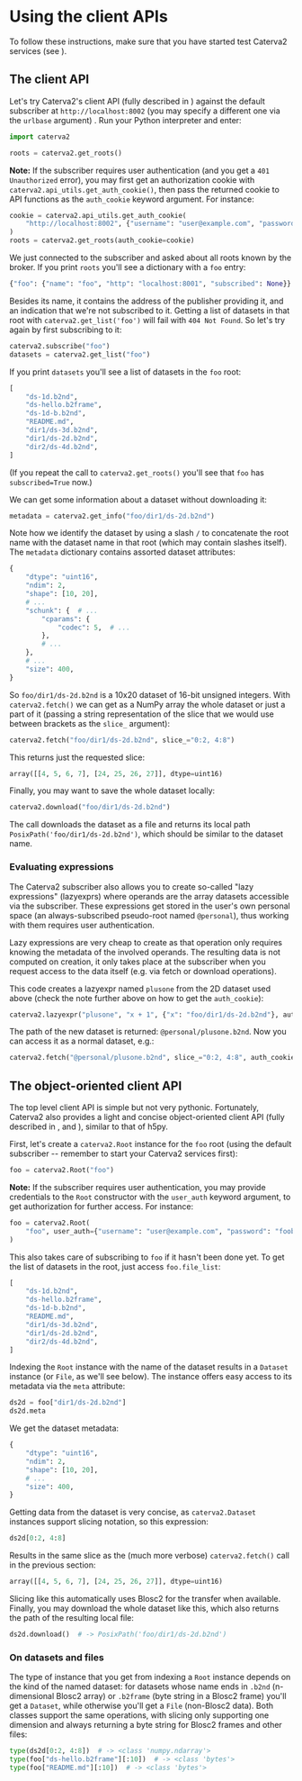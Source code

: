 # Using the client APIs

To follow these instructions, make sure that you have started test Caterva2 services (see [](Launching-Caterva2-services)).

## The client API

Let's try Caterva2's client API (fully described in [](ref-API-Client)) against the default subscriber at `http://localhost:8002` (you may specify a different one via the `urlbase` argument) .  Run your Python interpreter and enter:

```python
import caterva2

roots = caterva2.get_roots()
```

**Note:** If the subscriber requires user authentication (and you get a `401 Unauthorized` error), you may first get an authorization cookie with `caterva2.api_utils.get_auth_cookie()`, then pass the returned cookie to API functions as the `auth_cookie` keyword argument.  For instance:

```python
cookie = caterva2.api_utils.get_auth_cookie(
    "http://localhost:8002", {"username": "user@example.com", "password": "foobar11"}
)
roots = caterva2.get_roots(auth_cookie=cookie)
```

We just connected to the subscriber and asked about all roots known by the broker.  If you print `roots` you'll see a dictionary with a `foo` entry:

```python
{"foo": {"name": "foo", "http": "localhost:8001", "subscribed": None}}
```

Besides its name, it contains the address of the publisher providing it, and an indication that we're not subscribed to it.  Getting a list of datasets in that root with `caterva2.get_list('foo')` will fail with `404 Not Found`.  So let's try again by first subscribing to it:

```python
caterva2.subscribe("foo")
datasets = caterva2.get_list("foo")
```

If you print `datasets` you'll see a list of datasets in the `foo` root:

```python
[
    "ds-1d.b2nd",
    "ds-hello.b2frame",
    "ds-1d-b.b2nd",
    "README.md",
    "dir1/ds-3d.b2nd",
    "dir1/ds-2d.b2nd",
    "dir2/ds-4d.b2nd",
]
```

(If you repeat the call to `caterva2.get_roots()` you'll see that `foo` has `subscribed=True` now.)

We can get some information about a dataset without downloading it:

```python
metadata = caterva2.get_info("foo/dir1/ds-2d.b2nd")
```

Note how we identify the dataset by using a slash `/` to concatenate the root name with the dataset name in that root (which may contain slashes itself).  The `metadata` dictionary contains assorted dataset attributes:

```python
{
    "dtype": "uint16",
    "ndim": 2,
    "shape": [10, 20],
    # ...
    "schunk": {  # ...
        "cparams": {
            "codec": 5,  # ...
        },
        # ...
    },
    # ...
    "size": 400,
}
```

So `foo/dir1/ds-2d.b2nd` is a 10x20 dataset of 16-bit unsigned integers.  With `caterva2.fetch()` we can get as a NumPy array the whole dataset or just a part of it (passing a string representation of the slice that we would use between brackets as the `slice_` argument):

```python
caterva2.fetch("foo/dir1/ds-2d.b2nd", slice_="0:2, 4:8")
```

This returns just the requested slice:

```python
array([[4, 5, 6, 7], [24, 25, 26, 27]], dtype=uint16)
```

Finally, you may want to save the whole dataset locally:

```python
caterva2.download("foo/dir1/ds-2d.b2nd")
```

The call downloads the dataset as a file and returns its local path `PosixPath('foo/dir1/ds-2d.b2nd')`, which should be similar to the dataset name.

### Evaluating expressions

The Caterva2 subscriber also allows you to create so-called "lazy expressions" (lazyexprs) where operands are the array datasets accessible via the subscriber.  These expressions get stored in the user's own personal space (an always-subscribed pseudo-root named `@personal`), thus working with them requires user authentication.

Lazy expressions are very cheap to create as that operation only requires knowing the metadata of the involved operands.  The resulting data is not computed on creation, it only takes place at the subscriber when you request access to the data itself (e.g. via fetch or download operations).

This code creates a lazyexpr named `plusone` from the 2D dataset used above (check the note further above on how to get the `auth_cookie`):

```python
caterva2.lazyexpr("plusone", "x + 1", {"x": "foo/dir1/ds-2d.b2nd"}, auth_cookie=...)
```

The path of the new dataset is returned: `@personal/plusone.b2nd`.  Now you can access it as a normal dataset, e.g.:

```python
caterva2.fetch("@personal/plusone.b2nd", slice_="0:2, 4:8", auth_cookie=...)
```

## The object-oriented client API

The top level client API is simple but not very pythonic.  Fortunately, Caterva2 also provides a light and concise object-oriented client API (fully described in [](ref-API-Root), [](ref-API-File) and  [](ref-API-Dataset)), similar to that of h5py.

First, let's create a `caterva2.Root` instance for the `foo` root (using the default subscriber -- remember to start your Caterva2 services first):

```python
foo = caterva2.Root("foo")
```

**Note:** If the subscriber requires user authentication, you may provide credentials to the `Root` constructor with the `user_auth` keyword argument, to get authorization for further access.  For instance:

```python
foo = caterva2.Root(
    "foo", user_auth={"username": "user@example.com", "password": "foobar"}
)
```

This also takes care of subscribing to `foo` if it hasn't been done yet.  To get the list of datasets in the root, just access `foo.file_list`:

```python
[
    "ds-1d.b2nd",
    "ds-hello.b2frame",
    "ds-1d-b.b2nd",
    "README.md",
    "dir1/ds-3d.b2nd",
    "dir1/ds-2d.b2nd",
    "dir2/ds-4d.b2nd",
]
```

Indexing the `Root` instance with the name of the dataset results in a `Dataset` instance (or `File`, as we'll see below).  The instance offers easy access to its metadata via the `meta` attribute:

```python
ds2d = foo["dir1/ds-2d.b2nd"]
ds2d.meta
```

We get the dataset metadata:

```python
{
    "dtype": "uint16",
    "ndim": 2,
    "shape": [10, 20],
    # ...
    "size": 400,
}
```

Getting data from the dataset is very concise, as `caterva2.Dataset` instances support slicing notation, so this expression:

```python
ds2d[0:2, 4:8]
```

Results in the same slice as the (much more verbose) `caterva2.fetch()` call in the previous section:

```python
array([[4, 5, 6, 7], [24, 25, 26, 27]], dtype=uint16)
```

Slicing like this automatically uses Blosc2 for the transfer when available.  Finally, you may download the whole dataset like this, which also returns the path of the resulting local file:

```python
ds2d.download()  # -> PosixPath('foo/dir1/ds-2d.b2nd')
```

### On datasets and files

The type of instance that you get from indexing a `Root` instance depends on the kind of the named dataset: for datasets whose name ends in `.b2nd` (n-dimensional Blosc2 array) or `.b2frame` (byte string in a Blosc2 frame) you'll get a `Dataset`, while otherwise you'll get a `File` (non-Blosc2 data).  Both classes support the same operations, with slicing only supporting one dimension and always returning a byte string for Blosc2 frames and other files:

```python
type(ds2d[0:2, 4:8])  # -> <class 'numpy.ndarray'>
type(foo["ds-hello.b2frame"][:10])  # -> <class 'bytes'>
type(foo["README.md"][:10])  # -> <class 'bytes'>
```
